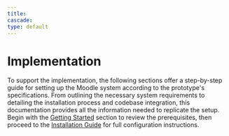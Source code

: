 ```yaml
---
title: 
cascade:
type: default
---
```


# Implementation

To support the implementation, the following sections offer a step-by-step guide for setting up the Moodle system according to the prototype's specifications. From outlining the necessary system requirements to detailing the installation process and codebase integration, this documentation provides all the information needed to replicate the setup. Begin with the [Getting Started](/docs/getting-started) section to review the prerequisites, then proceed to the [Installation Guide](/docs/moodle-installation-guide) for full configuration instructions.


